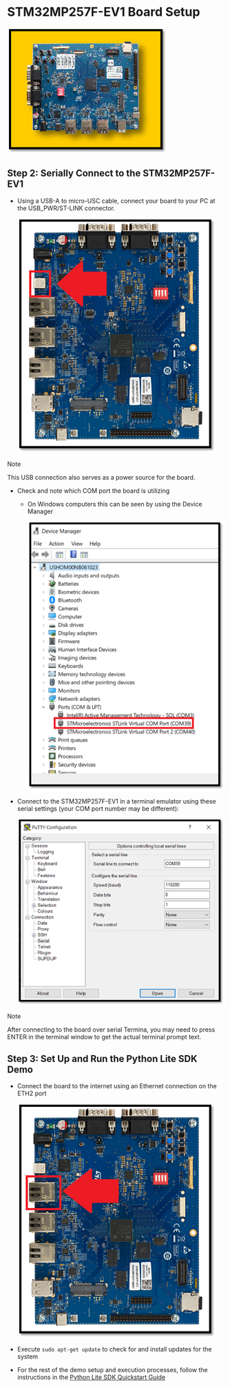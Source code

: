 # STM32MP257F-EV1 Board Setup

<img src="media/mp257-product.png"/> 

## Step 2: Serially Connect to the STM32MP257F-EV1

* Using a USB-A to micro-USC cable, connect your board to your PC at the USB_PWR/ST-LINK connector.

     <img src="media/stlink.png"/>

>[!NOTE]
>This USB connection also serves as a power source for the board.

* Check and note which COM port the board is utilizing
  * On Windows computers this can be seen by using the Device Manager
 
     <img src="media/device-manager.png"/>

* Connect to the STM32MP257F-EV1 in a terminal emulator using these serial settings (your COM port number may be different):

     <img src="media/putty.png"/>
     
>[!NOTE]
>After connecting to the board over serial Termina, you may need to press ENTER in the terminal window to get the actual terminal prompt text.

## Step 3: Set Up and Run the Python Lite SDK Demo
* Connect the board to the internet using an Ethernet connection on the ETH2 port

   <img src="media/ethernet.png"/>

* Execute ```sudo apt-get update``` to check for and install updates for the system

* For the rest of the demo setup and execution processes, follow the instructions in the [Python Lite SDK Quickstart Guide](https://github.com/avnet-iotconnect/iotc-python-lite-sdk/blob/main/QUICKSTART.md)

      
